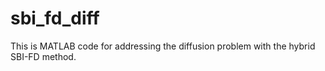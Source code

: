 # sbi_fd_diff
This is MATLAB code for addressing the diffusion problem with the hybrid SBI-FD method.
